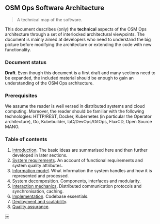 OSM Ops Software Architecture
-----------------------------
> A technical map of the software.

This document describes (only) the **technical** aspects of the OSM
Ops architecture through a set of interlocked architectural viewpoints.
The document is mainly aimed at developers who need to understand
the big picture before modifying the architecture or extending the
code with new functionality.


### Document status

**Draft**. Even though this document is a first draft and many sections
need to be expanded, the included material should be enough to gain
an understanding of the OSM Ops architecture.


### Prerequisites

We assume the reader is well versed in distributed systems and cloud
computing. Moreover, the reader should be familiar with the following
technologies: HTTP/REST, Docker, Kubernetes (in particular the Operator
architecture), Go, Kubebuilder, IaC/DevOps/GitOps, FluxCD, Open Source
MANO.


### Table of contents

1. [Introduction][intro]. The basic ideas are summarised here and then
   further developed in later sections.
2. [System requirements][requirements]. An account of functional
   requirements and system quality attributes.
3. [Information model][info-model]. What information the system handles
   and how it is represented and processed.
4. [System decomposition][components]. Components, interfaces and
   modularity.
5. [Interaction mechanics][interaction]. Distributed communication
   protocols and synchronisation, caching.
6. [Implementation][implementation]. Codebase essentials.
7. [Deployment and scalability][deployment].
8. [Quality assurance][qa].




[components]: ./components.md
[deployment]: ./deployment.md
[implementation]: ./implementation.md
[info-model]: ./info-model.md
[interaction]: ./interaction.md
[intro]: ./intro.md
[qa]: ./qa.md
[requirements]: ./requirements.md
￼